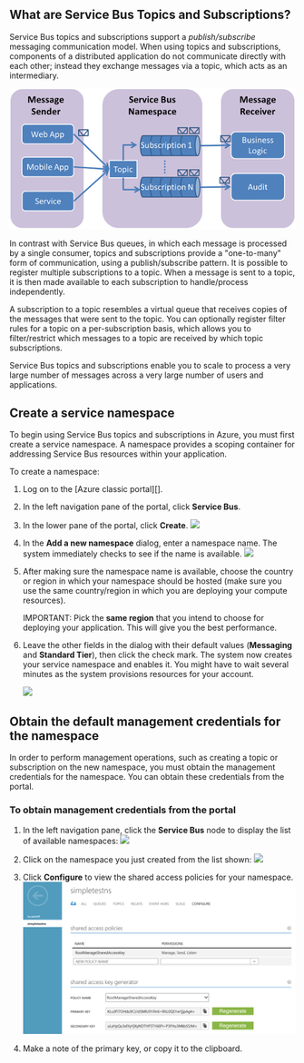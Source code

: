 ## What are Service Bus Topics and Subscriptions?

Service Bus topics and subscriptions support a *publish/subscribe*
messaging communication model. When using topics and subscriptions,
components of a distributed application do not communicate directly with
each other; instead they exchange messages via a topic, which acts as an
intermediary.

![TopicConcepts](./media/service-bus-java-how-to-create-topic/sb-topics-01.png)

In contrast with Service Bus queues, in which each message is processed by a
single consumer, topics and subscriptions provide a "one-to-many" form
of communication, using a publish/subscribe pattern. It is possible to
register multiple subscriptions to a topic. When a message is sent to a
topic, it is then made available to each subscription to handle/process
independently.

A subscription to a topic resembles a virtual queue that receives copies of
the messages that were sent to the topic. You can optionally register
filter rules for a topic on a per-subscription basis, which allows you
to filter/restrict which messages to a topic are received by which topic
subscriptions.

Service Bus topics and subscriptions enable you to scale to process a
very large number of messages across a very large number of users and
applications.

## Create a service namespace

To begin using Service Bus topics and subscriptions in Azure,
you must first create a service namespace. A namespace provides
a scoping container for addressing Service Bus resources within your
application.

To create a namespace:

1.  Log on to the [Azure classic portal][].

2.  In the left navigation pane of the portal, click
    **Service Bus**.

3.  In the lower pane of the portal, click **Create**.
    ![][0]

4.  In the **Add a new namespace** dialog, enter a namespace name.
    The system immediately checks to see if the name is available.
    ![][2]

5.  After making sure the namespace name is available, choose the
    country or region in which your namespace should be hosted (make
    sure you use the same country/region in which you are deploying your
    compute resources).

	IMPORTANT: Pick the **same region** that you intend to choose for
    deploying your application. This will give you the best performance.

6. 	Leave the other fields in the dialog with their default values (**Messaging** and **Standard Tier**), then click the check mark. The system now creates your service
    namespace and enables it. You might have to wait several minutes as
    the system provisions resources for your account.

	![][6]


## Obtain the default management credentials for the namespace

In order to perform management operations, such as creating a topic or
subscription on the new namespace, you must obtain the management
credentials for the namespace. You can obtain these credentials from the portal.

### To obtain management credentials from the portal

1.  In the left navigation pane, click the **Service Bus** node to
    display the list of available namespaces:
    ![][0]

2.  Click on the namespace you just created from the list shown:
    ![][3]

3.  Click **Configure** to view the shared access policies for your namespace.
	![](./media/service-bus-java-how-to-create-topic/sb-queues-14.png)

4.  Make a note of the primary key, or copy it to the clipboard.


  [Azure portal]: http://manage.windowsazure.cn
  [0]: ./media/service-bus-java-how-to-create-topic/sb-queues-13.png
  [2]: ./media/service-bus-java-how-to-create-topic/sb-queues-04.png
  [3]: ./media/service-bus-java-how-to-create-topic/sb-queues-09.png
  [4]: ./media/service-bus-java-how-to-create-topic/sb-queues-06.png

  [6]: ./media/service-bus-java-how-to-create-topic/getting-started-multi-tier-27.png
  [34]: ./media/service-bus-java-how-to-create-topic/VSProperties.png
